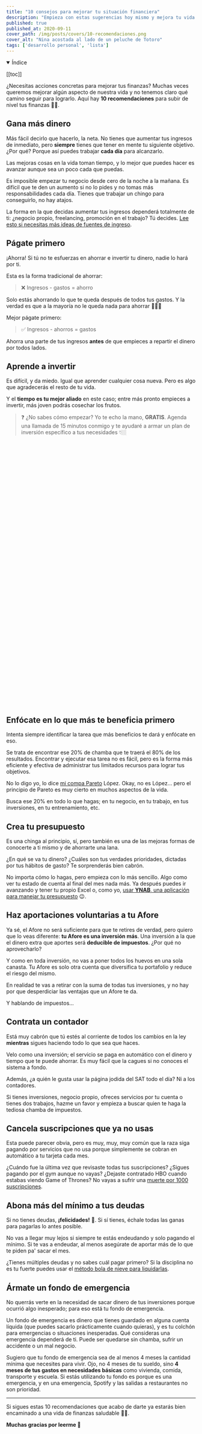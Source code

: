 ```yaml
---
title: "10 consejos para mejorar tu situación financiera"
description: "Empieza con estas sugerencias hoy mismo y mejora tu vida financiera."
published: true
published_at: 2020-09-11
cover_path: /img/posts/covers/10-recomendaciones.png
cover_alt: "Nina acostada al lado de un peluche de Totoro"
tags: ['desarrollo personal', 'lista']
---
```


<details open>
  <summary>
    Índice
  </summary>

  [[toc]]

</details>

¿Necesitas acciones concretas para mejorar tus finanzas? Muchas veces queremos mejorar algún aspecto de nuestra vida y no tenemos claro qué camino seguir para lograrlo. Aquí hay **10 recomendaciones** para subir de nivel tus finanzas 🙌🏼.

## Gana más dinero

Más fácil decirlo que hacerlo, la neta. No tienes que aumentar tus ingresos de inmediato, pero **siempre** tienes que tener en mente tu siguiente objetivo. ¿Por qué? Porque así puedes trabajar **cada día** para alcanzarlo.

Las mejoras cosas en la vida toman tiempo, y lo mejor que puedes hacer es avanzar aunque sea un poco cada que puedas.

Es imposible empezar tu negocio desde cero de la noche a la mañana. Es difícil que te den un aumento si no lo pides y no tomas más responsabilidades cada día. Tienes que trabajar un chingo para conseguirlo, no hay atajos.

La forma en la que decidas aumentar tus ingresos dependerá totalmente de ti: ¿negocio propio, freelancing, promoción en el trabajo? Tú decides. [Lee esto si necesitas más ideas de fuentes de ingreso](/posts/la-unica-forma-sostenible-de-ahorrar-mas/#incrementa-tus-ingresos/).

## Págate primero

¡Ahorra! Si tú no te esfuerzas en ahorrar e invertir tu dinero, nadie lo hará por ti.

Esta es la forma tradicional de ahorrar: 

> ❌ Ingresos - gastos = ahorro

Solo estás ahorrando lo que te queda después de todos tus gastos. Y la verdad es que a la mayoría no le queda nada para ahorrar 🤦🏻‍♂️

Mejor págate primero:

> ✅ Ingresos - ahorros = gastos

Ahorra una parte de tus ingresos **antes** de que empieces a repartir el dinero por todos lados.

## Aprende a invertir

Es difícil, y da miedo. Igual que aprender cualquier cosa nueva. Pero es algo que agradecerás el resto de tu vida.

Y el **tiempo es tu mejor aliado** en este caso; entre más pronto empieces a invertir, más joven podrás cosechar los frutos.

> ❓ ¿No sabes cómo empezar? Yo te echo la mano, **GRATIS**. Agenda una llamada de 15 minutos conmigo y te ayudaré a armar un plan de inversión específico a tus necesidades 👇🏼

<div class="calendly-inline-widget" data-url="https://calendly.com/perrodinero/exploracion?hide_event_type_details=1&background_color=fafafa&primary_color=1d853b" style="min-width:320px;height:700px;"></div>
<script type="text/javascript" src="https://assets.calendly.com/assets/external/widget.js"></script>

## Enfócate en lo que más te beneficia primero

Intenta siempre identificar la tarea que más beneficios te dará y enfócate en eso. 

Se trata de encontrar ese 20% de chamba que te traerá el 80% de los resultados. Encontrar y ejecutar esa tarea no es fácil, pero es la forma más eficiente y efectiva de administrar tus limitados recursos para lograr tus objetivos.

No lo digo yo, lo dice [mi compa Pareto](https://es.wikipedia.org/wiki/Principio_de_Pareto) López. Okay, no es López... pero el principio de Pareto es muy cierto en muchos aspectos de la vida.

Busca ese 20% en todo lo que hagas; en tu negocio, en tu trabajo, en tus inversiones, en tu entrenamiento, etc.

## Crea tu presupuesto

Es una chinga al principio, sí, pero también es una de las mejoras formas de conocerte a ti mismo y de ahorrarte una lana. 

¿En qué se va tu dinero? ¿Cuáles son tus verdades prioridades, dictadas por tus hábitos de gasto? Te sorprenderás bien cabrón.

No importa cómo lo hagas, pero empieza con lo más sencillo. Algo como ver tu estado de cuenta al final del mes nada más. Ya después puedes ir avanzando y tener tu propio Excel o, como yo, [usar **YNAB**, una aplicación para manejar tu presupuesto](/posts/conoce-ynab-y-crea-tu-presupuesto/) 😉.

## Haz aportaciones voluntarias a tu Afore

Ya sé, el Afore no será suficiente para que te retires de verdad, pero quiero que lo veas diferente: **tu Afore es una inversión más**. Una inversión a la que el dinero extra que aportes será **deducible de impuestos**. ¿Por qué no aprovecharlo? 

Y como en toda inversión, no vas a poner todos los huevos en una sola canasta. Tu Afore es solo otra cuenta que diversifica tu portafolio y reduce el riesgo del mismo.

En realidad te vas a retirar con la suma de todas tus inversiones, y no hay por que desperdiciar las ventajas que un Afore te da.

Y hablando de impuestos...

## Contrata un contador

Está muy cabrón que tú estés al corriente de todos los cambios en la ley **mientras** sigues haciendo todo lo que sea que haces. 

Velo como una inversión; el servicio se paga en automático con el dinero y tiempo que te puede ahorrar. Es muy fácil que la cagues si no conoces el sistema a fondo.

Además, ¿a quién le gusta usar la página jodida del SAT todo el día? Ni a los contadores.

Si tienes inversiones, negocio propio, ofreces servicios por tu cuenta o tienes dos trabajos, hazme un favor y empieza a buscar quien te haga la tediosa chamba de impuestos.

## Cancela suscripciones que ya no usas

Esta puede parecer obvia, pero es muy, muy, muy común que la raza siga pagando por servicios que no usa porque simplemente se cobran en automático a tu tarjeta cada mes.

¿Cuándo fue la última vez que revisaste todas tus suscripciones? ¿Sigues pagando por el gym aunque no vayas? ¿Dejaste contratado HBO cuando estabas viendo Game of Thrones? No vayas a sufrir una [muerte por 1000 suscripciones](/posts/muerte-por-mil-suscripciones/).

## Abona más del mínimo a tus deudas

Si no tienes deudas, **¡felicidades!** 👏. Si sí tienes, échale todas las ganas para pagarlas lo antes posible.

No vas a llegar muy lejos si siempre te estás endeudando y solo pagando el mínimo. Si te vas a endeudar, al menos asegúrate de aportar más de lo que te piden pa' sacar el mes.

¿Tienes múltiples deudas y no sabes cuál pagar primero? Si la disciplina no es tu fuerte puedes usar el [método bola de nieve para liquidarlas](/posts/bola-de-nieve/).

## Ármate un fondo de emergencia

No querrás verte en la necesidad de sacar dinero de tus inversiones porque ocurrió algo inesperado; para eso está tu fondo de emergencia.

Un fondo de emergencia es dinero que tienes guardado en alguna cuenta líquida (que puedes sacarlo prácticamente cuando quieras), y es tu colchón para emergencias o situaciones inesperadas. Qué consideras una emergencia dependerá de ti. Puede ser quedarse sin chamba, sufrir un accidente o un mal negocio. 

Sugiero que tu fondo de emergencia sea de al menos 4 meses la cantidad mínima que necesites para vivir. Ojo, no 4 meses de tu sueldo, sino **4 meses de tus gastos en necesidades básicas** como vivienda, comida, transporte y escuela. Si estás utilizando tu fondo es porque es una emergencia, y en una emergencia, Spotify y las salidas a restaurantes no son prioridad.

***

Si sigues estas 10 recomendaciones que acabo de darte ya estarás bien encaminado a una vida de finanzas saludable 💪🏼.

**Muchas gracias por leerme 💛**

